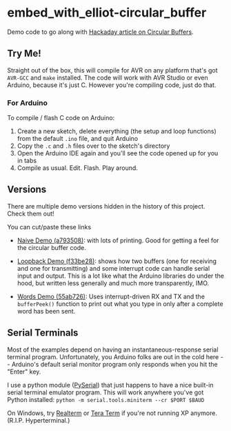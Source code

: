 # embed_with_elliot-circular_buffer

Demo code to go along with [Hackaday article on Circular Buffers](http://wp.me/pk3lN-Jvq).

## Try Me!

Straight out of the box, this will compile for AVR on any platform that's got `AVR-GCC` and `make` installed. The code will work with AVR Studio or even Arduino, because it's just C.  However you're compiling code, just do that.

### For Arduino

To compile / flash C code on Arduino:

1. Create a new sketch, delete everything (the setup and loop functions) from the default `.ino` file, and quit Arduino
2. Copy the `.c` and `.h` files over to the sketch's directory
3. Open the Arduino IDE again and you'll see the code opened up for you in tabs
4. Compile as usual.  Edit. Flash.  Play around.

## Versions

There are multiple demo versions hidden in the history of this project.  Check them out!

You can cut/paste these links 

* [Naive Demo (a793508)](https://github.com/hexagon5un/embed_with_elliot-circular_buffer/commit/a793508bc38481f820146f62dcdacfbeef1df6ee): with lots of printing.  Good for getting a feel for the circular buffer code.

* [Loopback Demo (f33be28)](https://github.com/hexagon5un/embed_with_elliot-circular_buffer/commit/f33be289cb8738c8aa881feaf8aeadc783984841): shows how two buffers (one for receiving and one for transmitting) and some interrupt code can handle serial input and output.  This is a lot like what the Arduino libraries do under the hood, but written less generally and much more transparently, IMO.

* [Words Demo (55ab726)](https://github.com/hexagon5un/embed_with_elliot-circular_buffer/commit/55ab72683633151d47e069111cc883e0645cd7e3): Uses interrupt-driven RX and TX and the `bufferPeek()` function to print out what you type in only after a complete word has been sent.



## Serial Terminals

Most of the examples depend on having an instantaneous-response serial terminal program.  Unfortunately, you Arduino folks are out in the cold here -- Arduino's default serial monitor program only responds when you hit the "Enter" key.  

I use a python module ([PySerial](https://wiki.python.org/moin/PySerial)) that just happens to have a nice built-in serial terminal emulator program.  This will work anywhere you've got Python installed:  `python -m serial.tools.miniterm --cr $PORT $BAUD`

On Windows, try [Realterm](http://realterm.sourceforge.net/) or [Tera Term](http://ttssh2.osdn.jp/) if you're not running XP anymore.  (R.I.P. Hyperterminal.)










